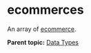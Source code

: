 # ecommerces

An array of [ecommerce](r_ecommerce.md#).

**Parent topic:** [Data Types](../data_types/c_datatypes.md)

